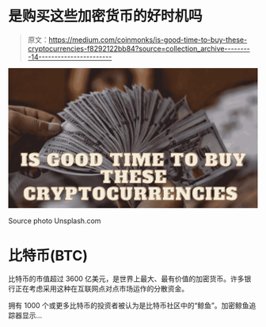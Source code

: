 # 是购买这些加密货币的好时机吗

> 原文：<https://medium.com/coinmonks/is-good-time-to-buy-these-cryptocurrencies-f8292122bb84?source=collection_archive---------14----------------------->

![](img/3f20b67d49c73363440db4ebecc07028.png)

Source photo Unsplash.com

# 比特币(BTC)

比特币的市值超过 3600 亿美元，是世界上最大、最有价值的加密货币。许多银行正在考虑采用这种在互联网点对点市场运作的分散资金。

拥有 1000 个或更多比特币的投资者被认为是比特币社区中的“鲸鱼”。加密鲸鱼追踪器显示…